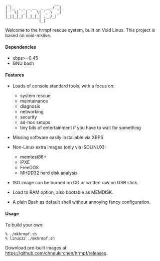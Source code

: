      _                    __ 
    | |_  _ _ _ __  _ __ / _|
    | ' \| '_| '  \| '_ \  _|
    |_||_|_| |_|_|_| .__/_|
                   |_|       

Welcome to the hrmpf rescue system, built on Void Linux.
This project is based on void-mklive.

#### Dependencies

* xbps>=0.45
* GNU bash

#### Features

* Loads of console standard tools, with a focus on:
   * system rescue
   * maintainance
   * diagnosis
   * networking
   * security
   * ad-hoc setups
   * tiny bits of entertainment if you have to wait for something

* Missing software easily installable via XBPS.

* Non-Linux extra images (only via ISOLINUX):
   * memtest86+
   * iPXE
   * FreeDOS
   * MHDD32 hard disk analysis

* ISO image can be burned on CD or written raw on USB stick.

* Load to RAM option, also bootable as MEMDISK.

* A plain Bash as default shell without annoying fancy configuration.

#### Usage

To build your own:

    % ./mkhrmpf.sh
    % linux32 ./mkhrmpf.sh

Download pre-built images at
<https://github.com/chneukirchen/hrmpf/releases>.

